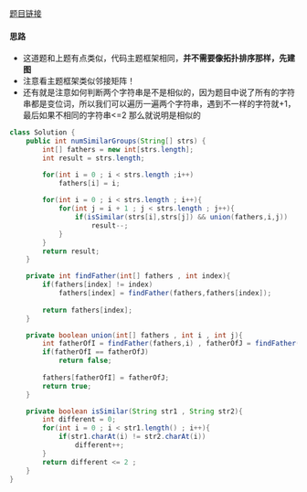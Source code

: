 [题目链接](https://leetcode-cn.com/problems/H6lPxb/)

#### 思路
+ 这道题和上题有点类似，代码主题框架相同，**并不需要像拓扑排序那样，先建图**
+ 注意看主题框架类似邻接矩阵！
+ 还有就是注意如何判断两个字符串是不是相似的，因为题目中说了所有的字符串都是变位词，所以我们可以遍历一遍两个字符串，遇到不一样的字符就+1，最后如果不相同的字符串<=2 那么就说明是相似的

```java
class Solution {
    public int numSimilarGroups(String[] strs) {
        int[] fathers = new int[strs.length];
        int result = strs.length;

        for(int i = 0 ; i < strs.length ;i++)
            fathers[i] = i;
        
        for(int i = 0 ; i < strs.length ; i++){
            for(int j = i + 1 ; j < strs.length ; j++){
                if(isSimilar(strs[i],strs[j]) && union(fathers,i,j))
                    result--;
            }
        }
        return result;
    }

    private int findFather(int[] fathers , int index){
        if(fathers[index] != index)
            fathers[index] = findFather(fathers,fathers[index]);
        
        return fathers[index];
    }

    private boolean union(int[] fathers , int i , int j){
        int fatherOfI = findFather(fathers,i) , fatherOfJ = findFather(fathers,j);
        if(fatherOfI == fatherOfJ)
            return false;
        
        fathers[fatherOfI] = fatherOfJ;
        return true;
    }

    private boolean isSimilar(String str1 , String str2){
        int different = 0;
        for(int i = 0 ; i < str1.length() ; i++){
            if(str1.charAt(i) != str2.charAt(i))
                different++;
        }
        return different <= 2 ;
    }
}
```